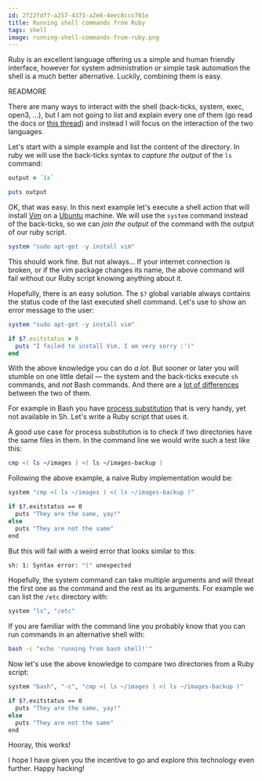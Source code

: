 ```yaml
---
id: 2f22fdf7-a257-4373-a2e6-4eec8ccc761e
title: Running shell commands from Ruby
tags: shell
image: running-shell-commands-from-ruby.png
---
```


Ruby is an excellent language offering us a simple and human friendly
interface, however for system administration or simple task automation the
shell is a much better alternative. Luckily, combining them is easy.

READMORE

There are many ways to interact with the shell (back-ticks, system, exec,
open3, ...), but I am not going to list and explain every one of them (go read
the docs or [this thread](http://stackoverflow.com/a/2400/364938)) and instead
I will focus on the interaction of the two languages.

Let's start with a simple example and list the content of the directory. In
ruby we will use the back-ticks syntax to _capture the output_ of the `ls`
command:

``` ruby
output = `ls`

puts output
```

OK, that was easy. In this next example let's execute a shell action that will
install [Vim](http://www.vim.org/) on a [Ubuntu](http://www.ubuntu.com/)
machine. We will use the `system` command instead of the back-ticks, so we can
_join the output_ of the command with the output of our ruby script.

``` ruby
system "sudo apt-get -y install vim"
```

This should work fine. But not always...  If your internet connection is
broken, or if the vim package changes its name, the above command will fail
without our Ruby script knowing anything about it.

Hopefully, there is an easy solution. The `$?` global variable always contains
the status code of the last executed shell command. Let's use to show an error
message to the user:

``` ruby
system "sudo apt-get -y install vim"

if $?.exitstatus > 0
  puts "I failed to install Vim, I am very sorry :'("
end
```

With the above knowledge you can do *a lot*. But sooner or later you will
stumble on one little detail &mdash; the system and the back-ticks execute
`sh` commands, and *not* Bash commands. And there are a
[lot of differences](http://www.gnu.org/software/bash/manual/html_node/Major-Differences-From-The-Bourne-Shell.html)
between the two of them.

For example in Bash you have [process
substitution](http://en.wikipedia.org/wiki/Process_substitution) that is very
handy, yet not available in Sh. Let's write a Ruby script that uses it.

A good use case for process substitution is to check if two directories have
the same files in them. In the command line we would write such a test like
this:

``` bash
cmp <( ls ~/images ) <( ls ~/images-backup )
```

Following the above example, a naive Ruby implementation would be:

``` sh
system "cmp <( ls ~/images ) <( ls ~/images-backup )"

if $?.exitstatus == 0
  puts "They are the same, yay!"
else
  puts "They are not the same"
end
```

But this will fail with a weird error that looks similar to this:

``` sh
sh: 1: Syntax error: "(" unexpected
```

Hopefully, the system command can take multiple arguments and will threat the
first one as the command and the rest as its arguments. For example we can list
the `/etc` directory with:

``` sh
system "ls", "/etc"
```

If you are familiar with the command line you probably know that you can run
commands in an alternative shell with:

``` sh
bash -c "echo 'running from bash shell!'"
```

Now let's use the above knowledge to compare two directories from a Ruby
script:

``` sh
system "bash", "-c", "cmp <( ls ~/images ) <( ls ~/images-backup )"

if $?.exitstatus == 0
  puts "They are the same, yay!"
else
  puts "They are not the same"
end
```

Hooray, this works!

I hope I have given you the incentive to go and explore this technology even
further. Happy hacking!
